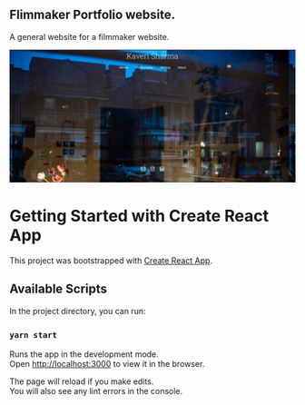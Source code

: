## Flimmaker Portfolio website.

A general website for a filmmaker website.

![Alt text](https://raw.githubusercontent.com/ayush20892/filmmaker_portfolio/master/src/assets/images/homePage/homePageWithNav.jpg?raw=true "Home Page")


# Getting Started with Create React App

This project was bootstrapped with [Create React App](https://github.com/facebook/create-react-app).

## Available Scripts

In the project directory, you can run:

### `yarn start`

Runs the app in the development mode.\
Open [http://localhost:3000](http://localhost:3000) to view it in the browser.

The page will reload if you make edits.\
You will also see any lint errors in the console.




